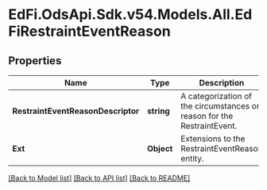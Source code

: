 # EdFi.OdsApi.Sdk.v54.Models.All.EdFiRestraintEventReason

## Properties

Name | Type | Description | Notes
------------ | ------------- | ------------- | -------------
**RestraintEventReasonDescriptor** | **string** | A categorization of the circumstances or reason for the RestraintEvent. | 
**Ext** | **Object** | Extensions to the RestraintEventReason entity. | [optional] 

[[Back to Model list]](../README.md#documentation-for-models) [[Back to API list]](../README.md#documentation-for-api-endpoints) [[Back to README]](../README.md)

